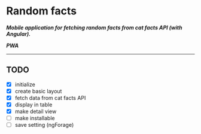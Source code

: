 # Random facts
***Mobile application for fetching random facts from cat facts API (with Angular).***

***PWA***

---
## TODO
* [X] initialize
* [X] create basic layout
* [X] fetch data from cat facts API
* [X] display in table
* [X] make detail view
* [ ] make installable
* [ ] save setting (ngForage)
